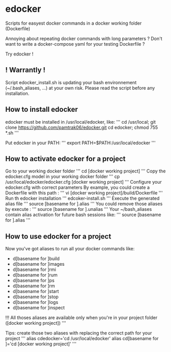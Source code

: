 # edocker
Scripts for easyest docker commands in a docker working folder (Dockerfile)

Annoying about repeating docker commands with long parameters ?
Don't want to write a docker-compose yaml for your testing Dockerfile ?

Try edocker !
## ! Warrantly !
Script edocker_install.sh is updating your bash environnement (~/.bash_aliases, ...) at your own risk.
Please read the script before any installation.

## How to install edocker
edocker must be installed in /usr/local/edocker, like:
'''
cd /usr/local; git clone https://github.com/pamtrak06/edocker.git
cd edocker; chmod 755 *.sh
'''

Put edocker in your PATH:
'''
export PATH=$PATH:/usr/local/edocker
'''

## How to activate edocker for a project
Go to your working docker folder
'''
cd [docker working project]
'''
Copy the edocker.cfg model in your working docker folder
'''
cp /usr/local/edocker/edocker.cfg [docker working project] 
'''
Configure your edocker.cfg with correct parameters
By example, you could create a Dockerfile with this path :
'''
vi [docker working project]/build/Dockerfile
'''
Run th edocker installation
'''
edcoker-install.sh
'''
Execute the generated alias file
'''
source [basename for <docker working project>].alias
'''
You could remove those aliases by execute :
'''
source [basename for <docker working project>].unalias
'''
Your ~/bash_aliases contain alias activation for future bash sessions like:
'''
source [basename for <docker working project>].alias
'''

## How to use edocker for a project
Now you've got aliases to run all your docker commands like:
- d[basename for <docker working project>]build
- d[basename for <docker working project>]images
- d[basename for <docker working project>]rmi
- d[basename for <docker working project>]rum
- d[basename for <docker working project>]ps
- d[basename for <docker working project>]rm
- d[basename for <docker working project>]start
- d[basename for <docker working project>]stop
- d[basename for <docker working project>]logs
- d[basename for <docker working project>]inspect

!!! All thoses aliases are available only when you're in your project folder ([docker working project]) '''

Tips: create those two aliases with replacing the correct path for your project
'''
alias cdedocker='cd /usr/local/edocker'
alias cd[basename for <docker working project>]='cd [docker working project]'
'''
